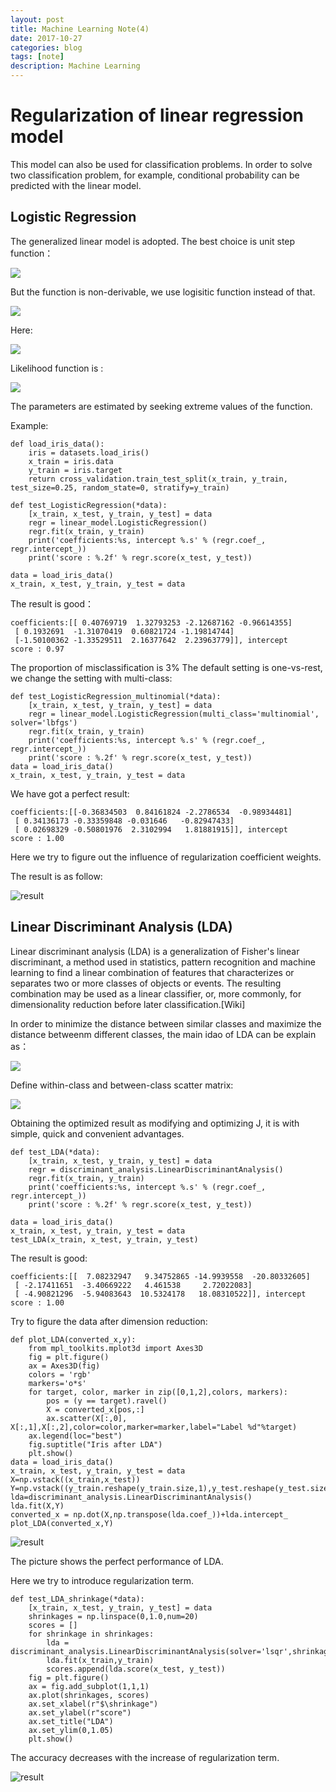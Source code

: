 ```yaml
---
layout: post
title: Machine Learning Note(4)
date: 2017-10-27
categories: blog
tags: [note]
description: Machine Learning
---
```


# Regularization of linear regression model

 This model can also be used for classification problems. In order to solve two classification problem, for example, conditional probability can be predicted with the linear model.

## Logistic Regression 

The generalized linear model is adopted. The best choice is unit step function：


<img src="http://www.forkosh.com/mathtex.cgi? P(y=1/\overrightarrow{x})=\left\{\begin{matrix}0, &z<0\\0.5, &z=0\\1, &z>0\end{matrix}\right">

But the function is non-derivable, we use logisitic function instead of that.

<img src="http://www.forkosh.com/mathtex.cgi? p(y=1/\overrightarrow{x})=\frac{1}{1-e^{-z}},z=\overrightarrow{w}\cdot \overrightarrow{x}+b">

Here:

<img src="http://www.forkosh.com/mathtex.cgi? p(y=1/\overrightarrow{\widetilde{x}})=\pi (\overrightarrow{\widetilde{x}})">

Likelihood function is :

<img src="http://www.forkosh.com/mathtex.cgi? L(\overrightarrow{\widetilde{w}})=\sum_{i=1}^{N}[y_{i}log\frac{\pi(\overrightarrow{\widetilde{x_{i}}})}{1-\pi(\overrightarrow{\widetilde{x_{i}}})}+log(1-\pi(\overrightarrow{\widetilde{x_{i}}}))]">


 The parameters are estimated by seeking extreme values of the function.

 Example:

```
def load_iris_data():
    iris = datasets.load_iris()
    x_train = iris.data
    y_train = iris.target
    return cross_validation.train_test_split(x_train, y_train, test_size=0.25, random_state=0, stratify=y_train)

def test_LogisticRegression(*data):
    [x_train, x_test, y_train, y_test] = data
    regr = linear_model.LogisticRegression()
    regr.fit(x_train, y_train)
    print('coefficients:%s, intercept %.s' % (regr.coef_, regr.intercept_))
    print('score : %.2f' % regr.score(x_test, y_test))

data = load_iris_data()
x_train, x_test, y_train, y_test = data
```

The result is good：

```
coefficients:[[ 0.40769719  1.32793253 -2.12687162 -0.96614355]
 [ 0.1932691  -1.31070419  0.60821724 -1.19814744]
 [-1.50100362 -1.33529511  2.16377642  2.23963779]], intercept 
score : 0.97
```

 The proportion of misclassification is 3% 
 The default setting is one-vs-rest, we change the setting with multi-class:

```
def test_LogisticRegression_multinomial(*data):
    [x_train, x_test, y_train, y_test] = data
    regr = linear_model.LogisticRegression(multi_class='multinomial', solver='lbfgs')
    regr.fit(x_train, y_train)
    print('coefficients:%s, intercept %.s' % (regr.coef_, regr.intercept_))
    print('score : %.2f' % regr.score(x_test, y_test))
data = load_iris_data()
x_train, x_test, y_train, y_test = data
```

We have got a perfect result:

```
coefficients:[[-0.36834503  0.84161824 -2.2786534  -0.98934481]
 [ 0.34136173 -0.33359848 -0.031646   -0.82947433]
 [ 0.02698329 -0.50801976  2.3102994   1.81881915]], intercept 
score : 1.00
```

Here we try to figure out the influence of regularization coefficient weights.

The result is as follow:

![result](http://oybqmhgid.bkt.clouddn.com/Figure_4.png)
 

## Linear Discriminant Analysis (LDA)

Linear discriminant analysis (LDA) is a generalization of Fisher's linear discriminant, a method used in statistics, pattern recognition and machine learning to find a linear combination of features that characterizes or separates two or more classes of objects or events. The resulting combination may be used as a linear classifier, or, more commonly, for dimensionality reduction before later classification.[Wiki]

In order to minimize the distance between similar classes and maximize the distance betweenm different classes, the main idao of LDA can be explain as：

<img src="http://www.forkosh.com/mathtex.cgi? J=\frac{\left\|\overrightarrow{w}^{T}\overrightarrow{\mu_{0}}-\overrightarrow{w}^{T}\overrightarrow{\mu_{1}}\right\|_{2}^{2}}{\overrightarrow{w}^{T}\sum _{0}\overrightarrow{w}+\overrightarrow{w}^{T}\sum _{1}\overrightarrow{w}}">

Define within-class and between-class scatter matrix:

<img src="http://www.forkosh.com/mathtex.cgi? J=\frac{\overrightarrow{w}^{T}S_{b}\overrightarrow{w}}{\overrightarrow{w}^{T}S_{w}\overrightarrow{w}}">

Obtaining the optimized result as modifying and optimizing J, it is with simple, quick and convenient advantages.

```
def test_LDA(*data):
    [x_train, x_test, y_train, y_test] = data
    regr = discriminant_analysis.LinearDiscriminantAnalysis()
    regr.fit(x_train, y_train)
    print('coefficients:%s, intercept %.s' % (regr.coef_, regr.intercept_))
    print('score : %.2f' % regr.score(x_test, y_test))

data = load_iris_data()
x_train, x_test, y_train, y_test = data
test_LDA(x_train, x_test, y_train, y_test)
``` 

The result is good:

```
coefficients:[[  7.08232947   9.34752865 -14.9939558  -20.80332605]
 [ -2.17411651  -3.40669222   4.461538     2.72022083]
 [ -4.90821296  -5.94083643  10.5324178   18.08310522]], intercept 
score : 1.00
```

Try to figure the data after dimension reduction:

```
def plot_LDA(converted_x,y):
    from mpl_toolkits.mplot3d import Axes3D
    fig = plt.figure()
    ax = Axes3D(fig)
    colors = 'rgb'
    markers='o*s'
    for target, color, marker in zip([0,1,2],colors, markers):
        pos = (y == target).ravel()
        X = converted_x[pos,:]
        ax.scatter(X[:,0], X[:,1],X[:,2],color=color,marker=marker,label="Label %d"%target)
    ax.legend(loc="best")
    fig.suptitle("Iris after LDA")
    plt.show()
data = load_iris_data()
x_train, x_test, y_train, y_test = data
X=np.vstack((x_train,x_test))
Y=np.vstack((y_train.reshape(y_train.size,1),y_test.reshape(y_test.size,1)))
lda=discriminant_analysis.LinearDiscriminantAnalysis()
lda.fit(X,Y)
converted_x = np.dot(X,np.transpose(lda.coef_))+lda.intercept_
plot_LDA(converted_x,Y)

```

![result](http://oybqmhgid.bkt.clouddn.com/Figure_5.png)

The picture shows the perfect performance of LDA.

Here we try to introduce regularization term.

```
def test_LDA_shrinkage(*data):
    [x_train, x_test, y_train, y_test] = data
    shrinkages = np.linspace(0,1.0,num=20)
    scores = []
    for shrinkage in shrinkages:
        lda = discriminant_analysis.LinearDiscriminantAnalysis(solver='lsqr',shrinkage=shrinkage)
        lda.fit(x_train,y_train)
        scores.append(lda.score(x_test, y_test))
    fig = plt.figure()
    ax = fig.add_subplot(1,1,1)
    ax.plot(shrinkages, scores)
    ax.set_xlabel(r"$\shrinkage")
    ax.set_ylabel(r"score")
    ax.set_title("LDA")
    ax.set_ylim(0,1.05)
    plt.show()

```

 The accuracy decreases with the increase of regularization term.

![result](http://oybqmhgid.bkt.clouddn.com/Figure_6.png)

